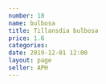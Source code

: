 ```yaml
---
number: 18
name: bulbosa
title: Tillansdia bulbosa
price: 1.6
categories:
date: 2019-12-01 12:00
layout: page
seller: APH
---
```


